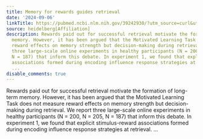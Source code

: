 ```yaml
---
title: Memory for rewards guides retrieval
date: '2024-09-06'
linkTitle: https://pubmed.ncbi.nlm.nih.gov/39242930/?utm_source=curl&utm_medium=rss&utm_campaign=pubmed-2&utm_content=1FakS-2QOkCT8HsMOQP1bCRQ4YzyumYOmxmF0moLsQ3dFB1E9V&fc=20220326224207&ff=20240907181837&v=2.18.0.post9+e462414
source: heidelberg[Affiliation]
description: Rewards paid out for successful retrieval motivate the formation of long-term
  memory. However, it has been argued that the Motivated Learning Task does not measure
  reward effects on memory strength but decision-making during retrieval. We report
  three large-scale online experiments in healthy participants (N = 200, N = 205,
  N = 187) that inform this debate. In experiment 1, we found that explicit stimulus-reward
  associations formed during encoding influence response strategies at retrieval.
  ...
disable_comments: true
---
```

Rewards paid out for successful retrieval motivate the formation of long-term memory. However, it has been argued that the Motivated Learning Task does not measure reward effects on memory strength but decision-making during retrieval. We report three large-scale online experiments in healthy participants (N = 200, N = 205, N = 187) that inform this debate. In experiment 1, we found that explicit stimulus-reward associations formed during encoding influence response strategies at retrieval. ...